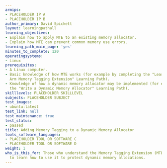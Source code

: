 ```yaml
---
armips:
- PLACEHOLDER IP A
- PLACEHOLDER IP B
author_primary: David Spickett
layout: learningpathall
learning_objectives:
- Explain how to apply MTE to an existing memory allocator.
- Explain how MTE can prevent common memory use errors.
learning_path_main_page: 'yes'
minutes_to_complete: 120
operatingsystems:
- Linux
prerequisites:
- A Linux computer.
- Basic knowledge of how MTE works (for example by completing the "Learn about the
  Arm Memory Tagging Extension" Learning Path).
- Knowledge of how a dynamic memory allocator may be implemented (for example by completing
  the "Write a Dynamic Memory Allocator" Learning Path).
skilllevels: PLACEHOLDER SKILLLEVEL
subjects: PLACEHOLDER SUBJECT
test_images:
- ubuntu:latest
test_link: null
test_maintenance: true
test_status:
- passed
title: Adding Memory Tagging to a Dynamic Memory Allocator
tools_software_languages:
- PLACEHOLDER TOOL OR SOFTWARE C
- PLACEHOLDER TOOL OR SOFTWARE D
weight: 1
who_is_this_for: Those who understand the Memory Tagging Extension (MTE) and want
  to learn how to use it to protect dynamic memory allocations.
---
```

